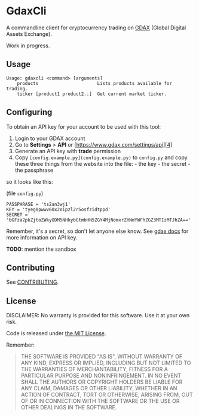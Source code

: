 # GdaxCli

A commandline client for cryptocurrency trading on [GDAX][1] (Global Digital Assets Exchange).

Work in progress.

## Usage

```
Usage: gdaxcli <command> [arguments]
    products                      Lists products available for trading.
    ticker [product1 product2..]  Get current market ticker.
```

## Configuring

To obtain an API key for your account to be used with this tool:

  1. Login to your GDAX account
  2. Go to **Settings** > **API** or [https://www.gdax.com/settings/api][4]
  3. Generate an API key with **trade** permission
  4. Copy `[config.example.py](config.example.py)` to `config.py` and copy these three things from
  the website into the file:
    - the key
    - the secret
    - the passphrase

so it looks like this:

(file `config.py`)
```
PASSPHRASE = 'ts2an3wj1'
KEY = 'tyeg0pwwv60x2oipzl2r5osfzidtppd'
SECRET = 'bGFza2pkZjtoZWkyODM5NHkybGtmbHN5ZGY4MjNomxrZHNmYWFhZGZ3MTIzMTJhZA=='
```

Remember, it's a secret, so don't let anyone else know. See [gdax docs][5] for more information on
API key.

**TODO**: mention the sandbox

## Contributing

See [CONTRIBUTING][3].

## License

DISCLAIMER: No warranty is provided for this software. Use it at your own risk.

Code is released under [the MIT License][2].

Remember:

> THE SOFTWARE IS PROVIDED "AS IS", WITHOUT WARRANTY OF ANY KIND, EXPRESS OR
> IMPLIED, INCLUDING BUT NOT LIMITED TO THE WARRANTIES OF MERCHANTABILITY,
> FITNESS FOR A PARTICULAR PURPOSE AND NONINFRINGEMENT. IN NO EVENT SHALL THE
> AUTHORS OR COPYRIGHT HOLDERS BE LIABLE FOR ANY CLAIM, DAMAGES OR OTHER
> LIABILITY, WHETHER IN AN ACTION OF CONTRACT, TORT OR OTHERWISE, ARISING FROM,
> OUT OF OR IN CONNECTION WITH THE SOFTWARE OR THE USE OR OTHER DEALINGS IN THE
> SOFTWARE.

[1]: https://www.gdax.com/
[2]: https://choosealicense.com/licenses/mit/
[3]: CONTRIBUTING.md
[4]: https://www.gdax.com/settings/api
[5]: https://docs.gdax.com/#generating-an-api-key
[6]: https://public.sandbox.gdax.com
